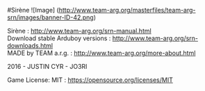 #Sirène
![Image]
(http://www.team-arg.org/masterfiles/team-arg-srn/images/banner-ID-42.png)

Sirène : http://www.team-arg.org/srn-manual.html  
Download stable Arduboy versions : http://www.team-arg.org/srn-downloads.html  
MADE by TEAM a.r.g. : http://www.team-arg.org/more-about.html
 
2016 - JUSTIN CYR - JO3RI

Game License: MIT : https://opensource.org/licenses/MIT
